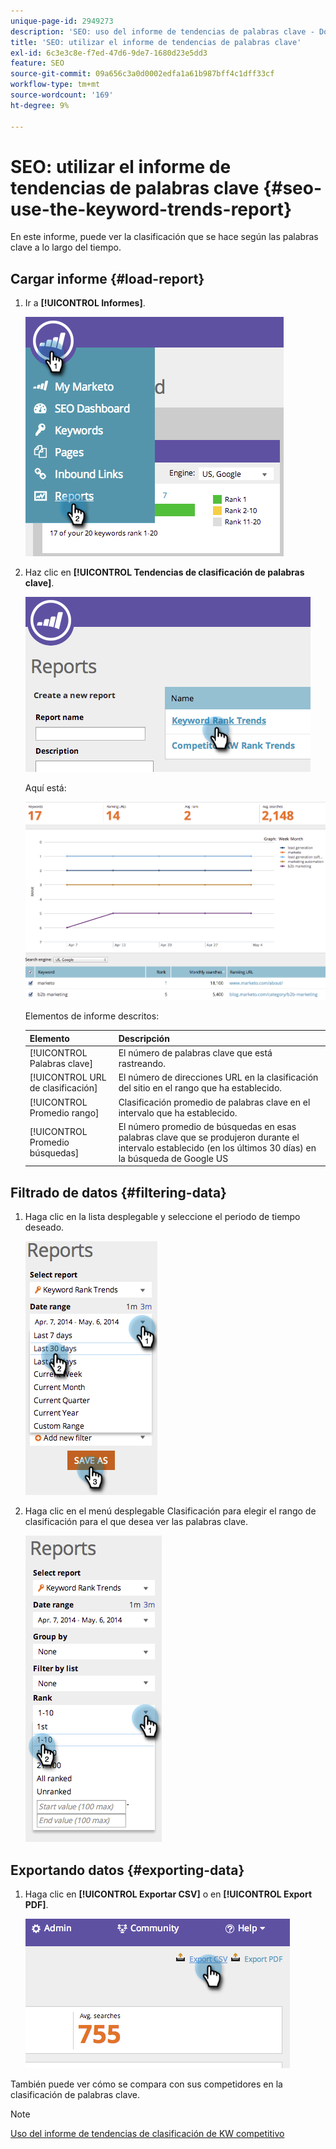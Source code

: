 ```yaml
---
unique-page-id: 2949273
description: 'SEO: uso del informe de tendencias de palabras clave - Documentos de Marketo - Documentación del producto'
title: 'SEO: utilizar el informe de tendencias de palabras clave'
exl-id: 6c3e3c8e-f7ed-47d6-9de7-1680d23e5dd3
feature: SEO
source-git-commit: 09a656c3a0d0002edfa1a61b987bff4c1dff33cf
workflow-type: tm+mt
source-wordcount: '169'
ht-degree: 9%

---
```


# SEO: utilizar el informe de tendencias de palabras clave {#seo-use-the-keyword-trends-report}

En este informe, puede ver la clasificación que se hace según las palabras clave a lo largo del tiempo.

## Cargar informe {#load-report}

1. Ir a **[!UICONTROL Informes]**.

   ![](assets/image2014-9-18-14-3a12-3a18.png)

1. Haz clic en **[!UICONTROL Tendencias de clasificación de palabras clave]**.

   ![](assets/image2014-9-18-14-3a13-3a14.png)

   Aquí está:

   ![](assets/image2014-9-18-14-3a13-3a22.png)

   Elementos de informe descritos:

   | Elemento | Descripción |
   |---|---|
   | [!UICONTROL Palabras clave] | El número de palabras clave que está rastreando. |
   | [!UICONTROL URL de clasificación] | El número de direcciones URL en la clasificación del sitio en el rango que ha establecido. |
   | [!UICONTROL Promedio rango] | Clasificación promedio de palabras clave en el intervalo que ha establecido. |
   | [!UICONTROL Promedio búsquedas] | El número promedio de búsquedas en esas palabras clave que se produjeron durante el intervalo establecido (en los últimos 30 días) en la búsqueda de Google US |

## Filtrado de datos {#filtering-data}

1. Haga clic en la lista desplegable y seleccione el periodo de tiempo deseado.

   ![](assets/image2014-9-18-14-3a13-3a40.png)

1. Haga clic en el menú desplegable Clasificación para elegir el rango de clasificación para el que desea ver las palabras clave.

   ![](assets/image2014-9-18-14-3a13-3a57.png)

## Exportando datos {#exporting-data}

1. Haga clic en **[!UICONTROL Exportar CSV]** o en **[!UICONTROL Export PDF]**.

   ![](assets/image2014-9-18-14-3a14-3a46.png)

También puede ver cómo se compara con sus competidores en la clasificación de palabras clave.

>[!NOTE]
>
>[Uso del informe de tendencias de clasificación de KW competitivo](/help/marketo/product-docs/additional-apps/seo/reports/seo-use-the-competitor-kw-trends-report.md)
